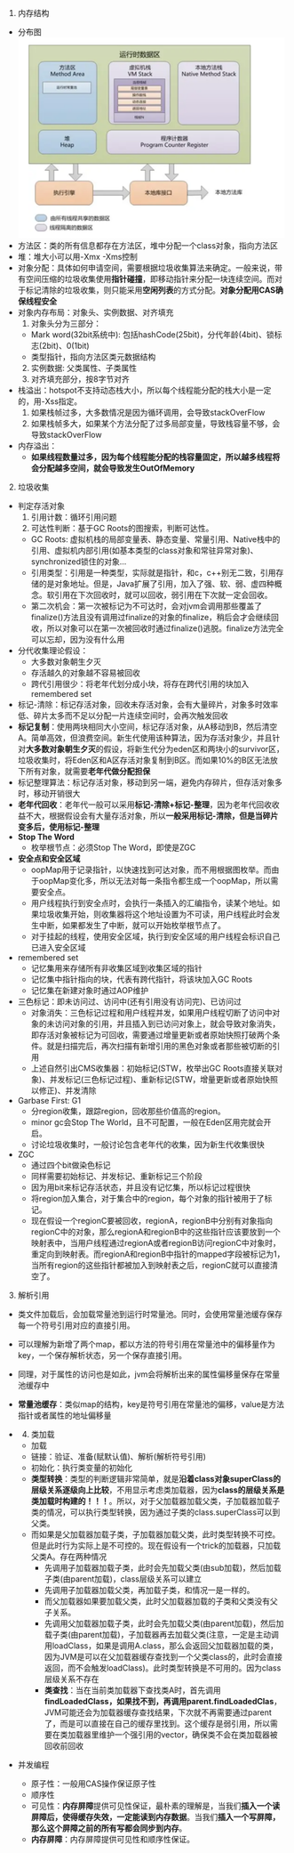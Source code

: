 1. 内存结构
  * 分布图
  ![内存结构](resource/jvm_memory.png)
  * 方法区：类的所有信息都存在方法区，堆中分配一个class对象，指向方法区
  * 堆：堆大小可以用-Xmx -Xms控制
  * 对象分配：具体如何申请空间，需要根据垃圾收集算法来确定。一般来说，带有空间压缩的垃圾收集使用**指针碰撞**，即移动指针来分配一块连续空间。而对于标记清除的垃圾收集，则只能采用**空闲列表**的方式分配。**对象分配用CAS确保线程安全**
  * 对象内存布局：对象头、实例数据、对齐填充
    1. 对象头分为三部分：
      * Mark word(32bit系统中): 包括hashCode(25bit)，分代年龄(4bit)、锁标志(2bit)、0(1bit)
      * 类型指针，指向方法区类元数据结构
    2. 实例数据: 父类属性、子类属性
    3. 对齐填充部分，按8字节对齐
  * 栈溢出：hotspot不支持动态栈大小，所以每个线程能分配的栈大小是一定的，用-Xss指定。
    1. 如果栈帧过多，大多数情况是因为循环调用，会导致stackOverFlow
    2. 如果栈帧多大，如果某个方法分配了过多局部变量，导致栈容量不够，会导致stackOverFlow
  * 内存溢出：
    * **如果线程数量过多，因为每个线程能分配的栈容量固定，所以越多线程将会分配越多空间，就会导致发生OutOfMemory**
2. 垃圾收集
  * 判定存活对象
    1. 引用计数：循环引用问题
    2. 可达性判断：基于GC Roots的图搜索，判断可达性。
      * GC Roots: 虚拟机栈的局部变量表、静态变量、常量引用、Native栈中的引用、虚拟机内部引用(如基本类型的class对象和常驻异常对象)、synchronized锁住的对象...
    * 引用类型：引用是一种类型，实际就是指针，和c，c++别无二致，引用存储的是对象地址。但是，Java扩展了引用，加入了强、软、弱、虚四种概念。软引用在下次回收时，就可以回收，弱引用在下次就一定会回收。
    * 第二次机会：第一次被标记为不可达时，会对jvm会调用那些覆盖了finalize()方法且没有调用过finalize的对象的finalize，稍后会才会继续回收，所以对象可以在第一次被回收时通过finalize()逃脱。finalize方法完全可以忘却，因为没有什么用
  * 分代收集理论假设：
    * 大多数对象朝生夕灭
    * 存活越久的对象越不容易被回收
    * 跨代引用很少：将老年代划分成小块，将存在跨代引用的块加入remembered set
  * 标记-清除：标记存活对象，回收未存活对象，会有大量碎片，对象多时效率低、碎片太多而不足以分配一片连续空间时，会再次触发回收
  * **标记复制**：使用两块相同大小空间，标记存活对象，从A移动到B，然后清空A。简单高效，但浪费空间。新生代使用该种算法，因为存活对象少，并且针对**大多数对象朝生夕灭**的假设，将新生代分为eden区和两块小的survivor区，垃圾收集时，将Eden区和A区存活对象复制到B区。而如果10%的B区无法放下所有对象，就需要**老年代做分配担保**
  * 标记整理算法：标记存活对象，移动到另一端，避免内存碎片，但存活对象多时，移动开销很大
  * **老年代回收**：老年代一般可以采用**标记-清除+标记-整理**，因为老年代回收收益不大，根据假设会有大量存活对象，所以**一般采用标记-清除，但是当碎片变多后，使用标记-整理**
  * **Stop The Word**
    * 枚举根节点：必须Stop The Word，即使是ZGC
  * **安全点和安全区域**
    * oopMap用于记录指针，以快速找到可达对象，而不用根据图枚举。而由于oopMap变化多，所以无法对每一条指令都生成一个oopMap，所以需要安全点。
    * 用户线程执行到安全点时，会执行一条插入的汇编指令，读某个地址。如果垃圾收集开始，则收集器将这个地址设置为不可读，用户线程此时会发生中断，如果都发生了中断，就可以开始枚举根节点了。
    * 对于挂起的线程，使用安全区域，执行到安全区域的用户线程会标识自己已进入安全区域
  * remembered set
    * 记忆集用来存储所有非收集区域到收集区域的指针
    * 记忆集中指针指向的块，代表有跨代指针，将该块加入GC Roots
    * 记忆集在新建对象时通过AOP维护
  * 三色标记：即未访问过、访问中(还有引用没有访问完)、已访问过
    * 对象消失：三色标记过程和用户线程并发，如果用户线程切断了访问中对象的未访问对象的引用，并且插入到已访问对象上，就会导致对象消失，即存活对象被标记为可回收，需要通过增量更新或者原始快照打破两个条件。就是扫描完后，再次扫描有新增引用的黑色对象或者那些被切断的引用
    * 上述自然引出CMS收集器：初始标记(STW，枚举出GC Roots直接关联对象)、并发标记(三色标记过程)、重新标记(STW，增量更新或者原始快照以修正)、并发清除
  * Garbase First: G1
    * 分region收集，跟踪region，回收那些价值高的region。
    * minor gc会Stop The World，且不可配置，一般在Eden区用完就会开启。
    * 讨论垃圾收集时，一般讨论包含老年代的收集，因为新生代收集很快
  * ZGC
    * 通过四个bit做染色标记
    * 同样需要初始标记、并发标记、重新标记三个阶段
    * 因为用bit来标记存活状态，并且没有记忆集，所以标记过程很快
    * 将region加入集合，对于集合中的region，每个对象的指针被用于了标记。
    * 现在假设一个regionC要被回收，regionA，regionB中分别有对象指向regionC中的对象，那么regionA和regionB中的这些指针应该要放到一个映射表中，当用户线程通过regionA或者regionB访问regionC中对象时，重定向到映射表。而regionA和regionB中指针的mapped字段被标记为1，当所有region的这些指针都被加入到映射表之后，regionC就可以直接清空了。
3. 解析引用
  * 类文件加载后，会加载常量池到运行时常量池。同时，会使用常量池缓存保存每一个符号引用对应的直接引用。
  * 可以理解为新增了两个map，都以方法的符号引用在常量池中的偏移量作为key，一个保存解析状态，另一个保存直接引用。
  * 同理，对于属性的访问也是如此，jvm会将解析出来的属性偏移量保存在常量池缓存中
  * **常量池缓存**：类似map的结构，key是符号引用在常量池的偏移，value是方法指针或者属性的地址偏移量
* 4. 类加载
  * 加载
  * 链接：验证、准备(赋默认值)、解析(解析符号引用)
  * 初始化：执行类变量的初始化
  * **类型转换**：类型的判断逻辑非常简单，就是**沿着class对象superClass的层级关系逐级向上比较**，不用显示考虑类加载器，因为**class的层级关系是类加载时构建的！！！**。所以，对于父加载器加载父类，子加载器加载子类的情况，可以执行类型转换，因为通过子类的class.superClass可以到父类。
  * 而如果是父加载器加载子类，子加载器加载父类，此时类型转换不可控。但是此时行为实际上是不可控的。现在假设有一个trick的加载器，只加载父类A。存在两种情况
    * 先调用子加载器加载子类，此时会先加载父类(由sub加载)，然后加载子类(由parent加载)，class层级关系可以建立
    * 先调用子加载器加载父类，再加载子类，和情况一是一样的。
    * 而父加载器如果要加载父类，此时父加载器加载的子类和父类没有父子关系。
    * 先调用父加载器加载子类，此时会先加载父类(由parent加载)，然后加载子类(由parent加载)，子加载器再去加载父类(注意，一定是主动调用loadClass，如果是调用A.class，那么会返回父加载器加载的类，因为JVM是可以在父加载器缓存查找到一个父类class的，此时会直接返回，而不会触发loadClass)。此时类型转换是不可用的。因为class层级关系不存在
    * **类查找**：当在当前类加载器下查找类A时，首先调用**findLoadedClass，如果找不到，再调用parent.findLoadedClas**，JVM可能还会为加载器缓存查找结果，下次就不再需要通过parent了，而是可以直接在自己的缓存里找到。这个缓存是弱引用，所以需要在类加载器里维护一个强引用的vector，确保类不会在类加载器被回收前回收
      
* 并发编程
  * 原子性：一般用CAS操作保证原子性
  * 顺序性
  * 可见性：**内存屏障**提供可见性保证，最朴素的理解是，当我们**插入一个读屏障后，使得缓存失效，一定能读到内存数据**。当我们**插入一个写屏障，那么这个屏障之前的所有写都会同步到内存**。
  * **内存屏障**：内存屏障提供可见性和顺序性保证。